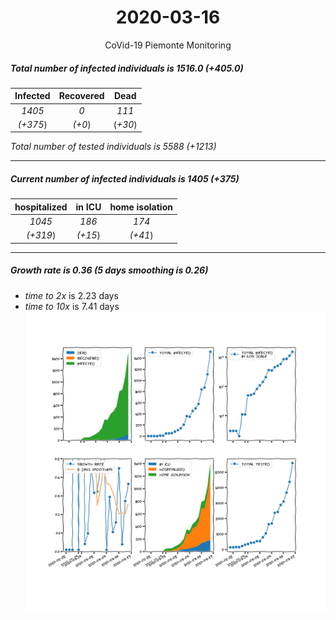 <div align='center'>

# 2020-03-16
CoVid-19 Piemonte Monitoring
</div>

##### Total number of infected individuals is 1516.0 (+405.0)
Infected | Recovered | Dead
:---: | :---: | :---:
*1405* | *0* | *111*
*(+375*) | *(+0*) | (*+30*)

*Total number of tested individuals is 5588 (+1213)*
***
##### Current number of infected individuals is 1405 (+375)
hospitalized | in ICU | home isolation
:---: | :---: | :---:
*1045* |*186* |*174*
*(+319*) |*(+15*) |*(+41*)
***
##### Growth rate is 0.36 (5 days smoothing is 0.26)
- *time to 2x* is 2.23 days
- *time to 10x* is 7.41 days
![stats][stats]

[stats]: stats_Piemonte.png
